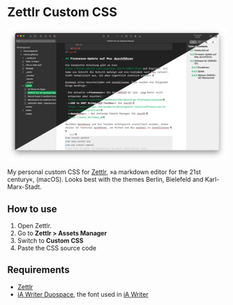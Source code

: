 # Zettlr Custom CSS

![Screenshot](https://raw.githubusercontent.com/marc2o/Zettlr-Custom-CSS/main/screenshot.png)

My personal custom CSS for [Zettlr](https://zettlr.com), »a markdown editor for the 21st century«, (macOS). Looks best with the themes Berlin, Bielefeld and Karl-Marx-Stadt.

## How to use

1. Open Zettlr.
2. Go to **Zettlr > Assets Manager**
3. Switch to **Custom CSS**
4. Paste the CSS source code

## Requirements

- [Zettlr](https://github.com/Zettlr/Zettlr/releases)
- [iA Writer Duospace](https://github.com/iaolo/iA-Fonts/tree/master/iA%20Writer%20Duospace), the font used in [iA Writer](https://ia.net/writer)